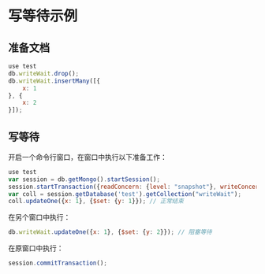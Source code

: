 # 写等待示例

## 准备文档

```javascript
use test
db.writeWait.drop();
db.writeWait.insertMany([{
    x: 1
}, {
    x: 2
}]);
```

## 写等待

开启一个命令行窗口，在窗口中执行以下准备工作：

```javascript
use test
var session = db.getMongo().startSession();
session.startTransaction({readConcern: {level: "snapshot"}, writeConcern: {w: "majority"}});
var coll = session.getDatabase('test').getCollection("writeWait");
coll.updateOne({x: 1}, {$set: {y: 1}}); // 正常结束
```

在另个窗口中执行：

```javascript
db.writeWait.updateOne({x: 1}, {$set: {y: 2}}); // 阻塞等待
```

在原窗口中执行：

```javascript
session.commitTransaction();
```
